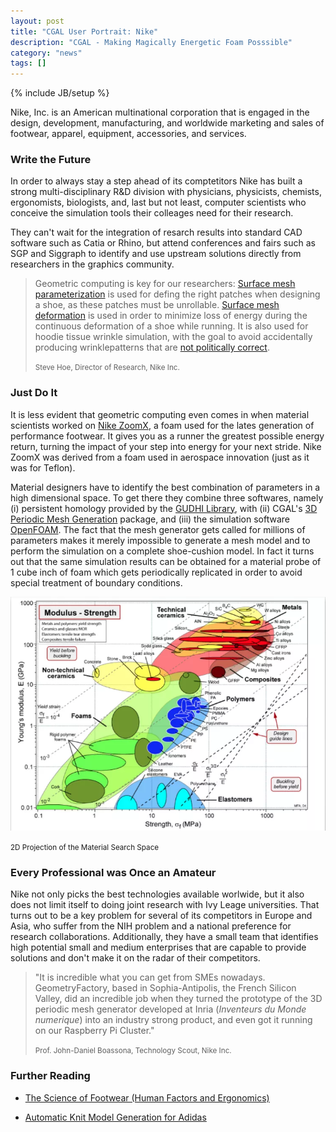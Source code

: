 ```yaml
---
layout: post
title: "CGAL User Portrait: Nike"
description: "CGAL - Making Magically Energetic Foam Posssible"
category: "news"
tags: []
---
```

{% include JB/setup %}

<p>Nike, Inc. is an American multinational corporation that is engaged
in the design, development, manufacturing, and worldwide marketing and
sales of footwear, apparel, equipment, accessories, and services.</p>


<h3>Write the Future</h3>

<p>In order to always stay a step ahead of its comptetitors Nike has
built a strong multi-disciplinary R&D division with physicians, physicists, chemists,
ergonomists, biologists, and, last but not least, computer scientists
who conceive the simulation tools their colleages need for their research.</p>

<p>They can't wait for the integration of resarch results into standard
CAD software such as Catia or Rhino, but attend conferences and fairs
such as SGP and Siggraph to identify and use upstream solutions directly
from researchers in the graphics community.</p>

<blockquote>
<p>Geometric computing is key for our researchers:
<a href="https://doc.cgal.org/latest/Manual/packages.html#PkgSurfaceParameterizationSummary">
Surface mesh parameterization</a>
is used for defing the right patches when designing a shoe, as these patches must
be unrollable.
<a href=https://doc.cgal.org/latest/Manual/packages.html#PkgSurfaceMeshDeformationSummary">
Surface mesh deformation</a> is used in order to minimize loss of energy during the
continuous deformation of a shoe while running. It is also used for
hoodie tissue wrinkle simulation, with the goal to avoid accidentally producing wrinklepatterns 
that are 
<a href="href=https://www.nike.com/t/sportswear-gym-vintage-womens-full-zip-hoodie-plus-size-zrn3LS/AR1203-091">not politically correct</a>.</p>
<p><small>Steve Hoe, Director of Research, Nike Inc.</small></p>
</blockquote>


<h3>Just Do It</h3>

<p>It is less evident that geometric computing even comes in when material scientists 
worked on  <a href="https://www.nike.com/us/en_us/c/innovation/zoom">Nike ZoomX</a>,
a foam used for the lates generation of performance footwear. It gives you as a runner the greatest 
possible energy return, turning the impact of your step into energy for your next stride.
Nike ZoomX was derived from a foam used in aerospace innovation (just as it was for Teflon).</p>


<p>Material designers have to identify the best combination of parameters in a high dimensional space. 
To get there they combine three softwares, namely (i) persistent homology provided by the 
<a href="http://gudhi.gforge.inria.fr/">GUDHI Library</a>, with (ii) CGAL's
<a href="https://doc.cgal.org/latest/Manual/packages.html#PkgPeriodic_3_mesh_3Summary">
3D Periodic Mesh Generation</a> package, and (iii) the simulation software <a href="https://openfoam.org">OpenFOAM</a>.
The fact that the mesh generator gets called for millions of parameters makes it merely impossible 
to generate a mesh model and to perform the simulation on a complete shoe-cushion model.
In fact it turns out that the same simulation results can be obtained for a material probe of 1 cube inch of foam
which gets periodically replicated in order to avoid special treatment of boundary conditions.


![](/images/modulus.png)
<p><small>2D Projection of the Material Search Space</small></p>

<h3>Every Professional was Once an Amateur</h3>

<p>Nike not only picks the best technologies available worlwide, 
but it also does not limit itself to doing joint research with
Ivy Leage universities. That turns out to be a key problem for several of its competitors in Europe and Asia,
who suffer from the NIH problem and a national preference for research collaborations. Additionally, they have
a small team that identifies high potential small and medium enterprises that are capable to provide solutions and
don't make it on the radar of their competitors.<p>

<blockquote>
<p>"It is incredible what you can get from SMEs nowadays. 
GeometryFactory, based in Sophia-Antipolis, the French Silicon Valley,
did an incredible job when they turned the prototype of the 3D periodic mesh generator developed at Inria
(<em>Inventeurs du Monde numerique</em>) into an industry strong product, and even got it running on our Raspberry Pi Cluster."</p>
 <p><small>Prof. John-Daniel Boassona, Technology Scout, Nike Inc.</small></p>
</blockquote>

<h3>Further Reading</h3>


- <a href="https://www.amazon.com/s?k=9781439835685&i=stripbooks&linkCode=qs">The Science of Footwear (Human Factors and Ergonomics)</a>

- <a href="https://cims.nyu.edu/gcl/papers/2018-StitchMeshing.pdf">Automatic Knit Model Generation for Adidas</a>
